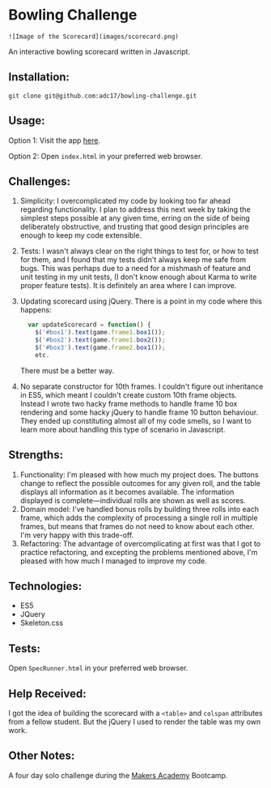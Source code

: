 
Bowling Challenge
=================

```
![Image of the Scorecard](images/scorecard.png)
```

An interactive bowling scorecard written in Javascript.

## Installation:

`git clone git@github.com:adc17/bowling-challenge.git`

## Usage:

Option 1: Visit the app [here](https://adc17.github.io/bowling-challenge/).

Option 2: Open `index.html` in your preferred web browser.

## Challenges:

1. Simplicity: I overcomplicated my code by looking too far ahead regarding functionality. I plan to address this next week by taking the simplest steps possible at any given time, erring on the side of being deliberately obstructive, and trusting that good design principles are enough to keep my code extensible.

2. Tests: I wasn't always clear on the right things to test for, or how to test for them, and I found that my tests didn't always keep me safe from bugs. This was perhaps due to a need for a mishmash of feature and unit testing in my unit tests, (I don't know enough about Karma to write proper feature tests). It is definitely an area where I can improve.

3. Updating scorecard using jQuery. There is a point in my code where this happens:

   ```javascript
     var updateScorecard = function() {
       $('#box1').text(game.frame1.box1());
       $('#box2').text(game.frame1.box2());
       $('#box3').text(game.frame2.box1());
       etc.
   ```

   There must be a better way.

4. No separate constructor for 10th frames. I couldn't figure out inheritance in ES5, which meant I couldn't create custom 10th frame objects. Instead I wrote two hacky frame methods to handle frame 10 box rendering and some hacky jQuery to handle frame 10 button behaviour. They ended up constituting almost all of my code smells, so I want to learn more about handling this type of scenario in Javascript. 

## Strengths:

1. Functionality: I'm pleased with how much my project does. The buttons change to reflect the possible outcomes for any given roll, and the table displays all information as it becomes available. The information displayed is complete—individual rolls are shown as well as scores.
2. Domain model: I've handled bonus rolls by building three rolls into each frame, which adds the complexity of processing a single roll in multiple frames, but means that frames do not need to know about each other. I'm very happy with this trade-off.
3. Refactoring: The advantage of overcomplicating at first was that I got to practice refactoring, and excepting the problems mentioned above, I'm pleased with how much I managed to improve my code.

## Technologies:

* ES5
* JQuery
* Skeleton.css

## Tests:

Open `SpecRunner.html` in your preferred web browser.

## Help Received:

I got the idea of building the scorecard with a `<table>` and `colspan` attributes from a fellow student. But the jQuery I used to render the table was my own work.

## Other Notes:

A four day solo challenge during the [Makers Academy](http://www.makersacademy.com) Bootcamp.
